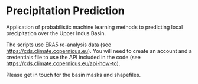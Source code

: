 #  Precipitation Prediction

Application of probabilistic machine learning methods to predicting local precipitation over the Upper Indus Basin.

The scripts use ERA5 re-analysis data (see <https://cds.climate.copernicus.eu>). You will need to create an account and a credentials file to use the API included in the code (see <https://cds.climate.copernicus.eu/api-how-to>).

Please get in touch for the basin masks and shapefiles.
